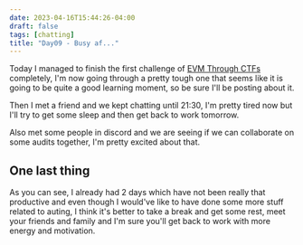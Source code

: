 ```yaml
---
date: 2023-04-16T15:44:26-04:00
draft: false
tags: [chatting]
title: "Day09 - Busy af..."
---
```


Today I managed to finish the first challenge of [EVM Through CTFs](https://www.evmthroughctfs.com/) completely, I'm now going through a pretty tough one that seems like it is going to be quite a good learning moment, so be sure I'll be posting about it.

Then I met a friend and we kept chatting until 21:30, I'm pretty tired now but I'll try to get some sleep and then get back to work tomorrow.

Also met some people in discord and we are seeing if we can collaborate on some audits together, I'm pretty excited about that.

## One last thing

As you can see, I already had 2 days which have not been really that productive and even though I would've like to have done some more stuff related to auting, I think it's better to take a break and get some rest, meet your friends and family and I'm sure you'll get back to work with more energy and motivation.
